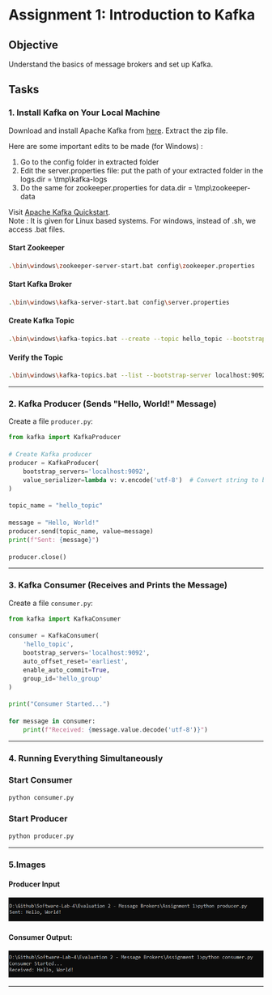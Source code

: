 # Assignment 1: Introduction to Kafka

## Objective
Understand the basics of message brokers and set up Kafka.

## Tasks

### **1. Install Kafka on Your Local Machine**
Download and install Apache Kafka from [here](https://kafka.apache.org/downloads).
Extract the zip file.

Here are some important edits to be made (for Windows) :
<ol>
    <li>Go to the config folder in extracted folder</li>
    <li>Edit the server.properties file: put the path of your extracted folder in the logs.dir = \tmp\kafka-logs</li>
    <li>Do the same for zookeeper.properties for data.dir = \tmp\zookeeper-data</li>
</ol>

Visit [Apache Kafka Quickstart](https://kafka.apache.org/quickstart).<br />
Note : It is given for Linux based systems. For windows, instead of .sh, we access .bat files.

#### **Start Zookeeper**
```bash
.\bin\windows\zookeeper-server-start.bat config\zookeeper.properties
```

#### **Start Kafka Broker**
```bash
.\bin\windows\kafka-server-start.bat config\server.properties
```

#### **Create Kafka Topic**
```bash
.\bin\windows\kafka-topics.bat --create --topic hello_topic --bootstrap-server localhost:9092 --partitions 1 --replication-factor 1
```

#### **Verify the Topic**
```bash
.\bin\windows\kafka-topics.bat --list --bootstrap-server localhost:9092
```

---

### **2. Kafka Producer (Sends "Hello, World!" Message)**
Create a file `producer.py`:

```python
from kafka import KafkaProducer

# Create Kafka producer
producer = KafkaProducer(
    bootstrap_servers='localhost:9092',
    value_serializer=lambda v: v.encode('utf-8')  # Convert string to bytes
)

topic_name = "hello_topic"

message = "Hello, World!"
producer.send(topic_name, value=message)
print(f"Sent: {message}")

producer.close()
```

---

### **3. Kafka Consumer (Receives and Prints the Message)**
Create a file `consumer.py`:

```python
from kafka import KafkaConsumer

consumer = KafkaConsumer(
    'hello_topic',
    bootstrap_servers='localhost:9092',
    auto_offset_reset='earliest',
    enable_auto_commit=True,
    group_id='hello_group'
)

print("Consumer Started...")

for message in consumer:
    print(f"Received: {message.value.decode('utf-8')}")
```

---

### **4. Running Everything Simultaneously**

### **Start Consumer**
```bash
python consumer.py
```

### **Start Producer**
```bash
python producer.py
```

---

### **5.Images**

#### **Producer Input**
![Received the message : Hello World!](./images/Producer%20Input.png)

#### **Consumer Output:**
![Received the message : Hello World!](./images/Consumer%20Output.png)

---


